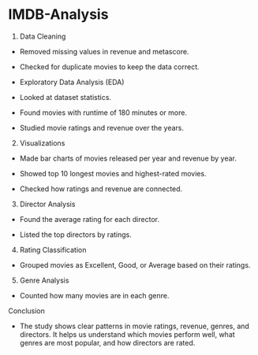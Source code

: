 # IMDB-Analysis
1. Data Cleaning

- Removed missing values in revenue and metascore.

- Checked for duplicate movies to keep the data correct.

- Exploratory Data Analysis (EDA)

- Looked at dataset statistics.

- Found movies with runtime of 180 minutes or more.

- Studied movie ratings and revenue over the years.

2. Visualizations

- Made bar charts of movies released per year and revenue by year.

- Showed top 10 longest movies and highest-rated movies.

- Checked how ratings and revenue are connected.

3. Director Analysis

- Found the average rating for each director.

- Listed the top directors by ratings.

4. Rating Classification

- Grouped movies as Excellent, Good, or Average based on their ratings.

5. Genre Analysis

- Counted how many movies are in each genre.

Conclusion

- The study shows clear patterns in movie ratings, revenue, genres, and directors. It helps us understand which movies perform well, what genres are most popular, and how directors are rated.

